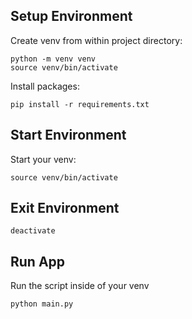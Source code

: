 ## Setup Environment

Create venv from within project directory:

```
python -m venv venv
source venv/bin/activate
```

Install packages:

```
pip install -r requirements.txt
```

## Start Environment

Start your venv:

```
source venv/bin/activate
```

## Exit Environment

```
deactivate
```

## Run App

Run the script inside of your venv

```
python main.py
```